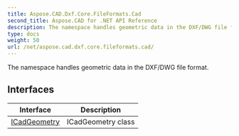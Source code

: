 ```yaml
---
title: Aspose.CAD.Dxf.Core.FileFormats.Cad
second_title: Aspose.CAD for .NET API Reference
description: The namespace handles geometric data in the DXF/DWG file format
type: docs
weight: 50
url: /net/aspose.cad.dxf.core.fileformats.cad/
---
```

The namespace handles geometric data in the DXF/DWG file format.

## Interfaces

| Interface | Description |
| --- | --- |
| [ICadGeometry](./icadgeometry/) | ICadGeometry class |


